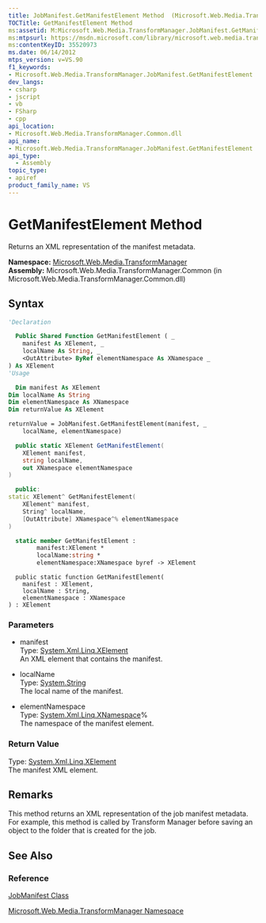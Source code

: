 ```yaml
---
title: JobManifest.GetManifestElement Method  (Microsoft.Web.Media.TransformManager)
TOCTitle: GetManifestElement Method
ms:assetid: M:Microsoft.Web.Media.TransformManager.JobManifest.GetManifestElement(System.Xml.Linq.XElement,System.String,System.Xml.Linq.XNamespace@)
ms:mtpsurl: https://msdn.microsoft.com/library/microsoft.web.media.transformmanager.jobmanifest.getmanifestelement(v=VS.90)
ms:contentKeyID: 35520973
ms.date: 06/14/2012
mtps_version: v=VS.90
f1_keywords:
- Microsoft.Web.Media.TransformManager.JobManifest.GetManifestElement
dev_langs:
- csharp
- jscript
- vb
- FSharp
- cpp
api_location:
- Microsoft.Web.Media.TransformManager.Common.dll
api_name:
- Microsoft.Web.Media.TransformManager.JobManifest.GetManifestElement
api_type:
  - Assembly
topic_type:
- apiref
product_family_name: VS
---
```


# GetManifestElement Method

Returns an XML representation of the manifest metadata.

**Namespace:**  [Microsoft.Web.Media.TransformManager](microsoft-web-media-transformmanager-namespace.md)  
**Assembly:**  Microsoft.Web.Media.TransformManager.Common (in Microsoft.Web.Media.TransformManager.Common.dll)

## Syntax

```vb
'Declaration

  Public Shared Function GetManifestElement ( _
    manifest As XElement, _
    localName As String, _
    <OutAttribute> ByRef elementNamespace As XNamespace _
) As XElement
'Usage

  Dim manifest As XElement
Dim localName As String
Dim elementNamespace As XNamespace
Dim returnValue As XElement

returnValue = JobManifest.GetManifestElement(manifest, _
    localName, elementNamespace)
```

```csharp
  public static XElement GetManifestElement(
    XElement manifest,
    string localName,
    out XNamespace elementNamespace
)
```

```cpp
  public:
static XElement^ GetManifestElement(
    XElement^ manifest, 
    String^ localName, 
    [OutAttribute] XNamespace^% elementNamespace
)
```

``` fsharp
  static member GetManifestElement : 
        manifest:XElement * 
        localName:string * 
        elementNamespace:XNamespace byref -> XElement 
```

```jscript
  public static function GetManifestElement(
    manifest : XElement, 
    localName : String, 
    elementNamespace : XNamespace
) : XElement
```

### Parameters

  - manifest  
    Type: [System.Xml.Linq.XElement](https://msdn.microsoft.com/library/bb340098)  
    An XML element that contains the manifest.  

<!-- end list -->

  - localName  
    Type: [System.String](https://msdn.microsoft.com/library/s1wwdcbf)  
    The local name of the manifest.  

<!-- end list -->

  - elementNamespace  
    Type: [System.Xml.Linq.XNamespace](https://msdn.microsoft.com/library/bb291898)%  
    The namespace of the manifest element.  

### Return Value

Type: [System.Xml.Linq.XElement](https://msdn.microsoft.com/library/bb340098)  
The manifest XML element.  

## Remarks

This method returns an XML representation of the job manifest metadata. For example, this method is called by Transform Manager before saving an object to the folder that is created for the job.

## See Also

### Reference

[JobManifest Class](jobmanifest-class-microsoft-web-media-transformmanager.md)

[Microsoft.Web.Media.TransformManager Namespace](microsoft-web-media-transformmanager-namespace.md)
